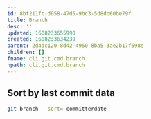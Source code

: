 ```yaml
---
id: 8bf211fc-d058-47d5-9bc3-5d8db60be79f
title: Branch
desc: ''
updated: 1608233655990
created: 1608233634239
parent: 2d4dc120-8d42-4960-8ba5-3ae2b17f598e
children: []
fname: cli.git.cmd.branch
hpath: cli.git.cmd.branch
---
```

## Sort by last commit data

```sh
git branch --sort=-committerdate
```

